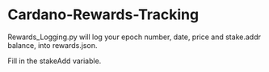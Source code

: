 # Cardano-Rewards-Tracking

Rewards_Logging.py will log your epoch number, date, price and stake.addr balance, into rewards.json.

Fill in the stakeAdd variable.

